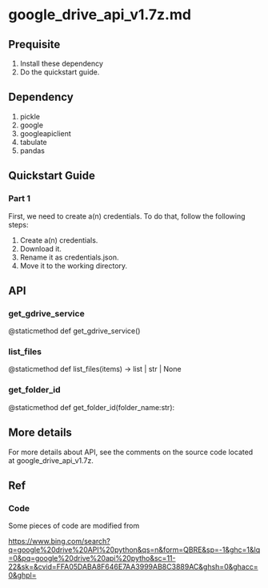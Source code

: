 # google_drive_api_v1.7z.md
## Prequisite
1. Install these dependency
2. Do the quickstart guide.
## Dependency
1. pickle
2. google
3. googleapiclient
4. tabulate
5. pandas

## Quickstart Guide
### Part 1
First, we need to create a(n) credentials. To do that, follow the following steps:
1. Create a(n) credentials.
2. Download it.
3. Rename it as credentials.json.
4. Move it to the working directory.

## API
### get_gdrive_service
  @staticmethod
  def get_gdrive_service()
### list_files
  @staticmethod
  def list_files(items) -> list | str | None
### get_folder_id
  @staticmethod
  def get_folder_id(folder_name:str):

## More details
For more details about API, see the comments on the source code located at google_drive_api_v1.7z.

## Ref
### Code
Some pieces of code are modified from 

https://www.bing.com/search?q=google%20drive%20API%20python&qs=n&form=QBRE&sp=-1&ghc=1&lq=0&pq=google%20drive%20api%20pytho&sc=11-22&sk=&cvid=FFA05DABA8F646E7AA3999AB8C3889AC&ghsh=0&ghacc=0&ghpl=
